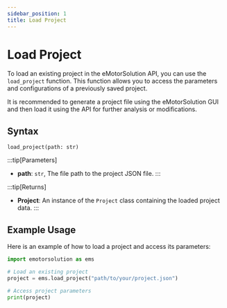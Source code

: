 ```yaml
---
sidebar_position: 1
title: Load Project
---
```


# Load Project
To load an existing project in the eMotorSolution API, you can use the `load_project` function. This function allows you to access the parameters and configurations of a previously saved project.

It is recommended to generate a project file using the eMotorSolution GUI and then load it using the API for further analysis or modifications.

## Syntax
`
load_project(path: str)
`

:::tip[Parameters]
- **path**: `str`,  The file path to the project JSON file.
:::


:::tip[Returns]
- **Project**: An instance of the `Project` class containing the loaded project data.
:::
    

## Example Usage
Here is an example of how to load a project and access its parameters:

```python
import emotorsolution as ems

# Load an existing project
project = ems.load_project("path/to/your/project.json")

# Access project parameters
print(project)
```

